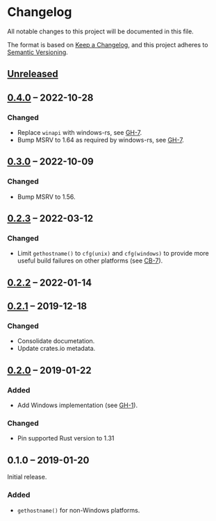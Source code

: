 # Changelog
All notable changes to this project will be documented in this file.

The format is based on [Keep a Changelog](https://keepachangelog.com/en/1.0.0/),
and this project adheres to [Semantic Versioning](https://semver.org/spec/v2.0.0.html).

## [Unreleased]

## [0.4.0] – 2022-10-28

### Changed
- Replace `winapi` with windows-rs, see [GH-7].
- Bump MSRV to 1.64 as required by windows-rs, see [GH-7].

[GH-7]: https://github.com/lunaryorn/gethostname.rs/pull/7

## [0.3.0] – 2022-10-09

### Changed
- Bump MSRV to 1.56.

## [0.2.3] – 2022-03-12

### Changed
- Limit `gethostname()` to `cfg(unix)` and `cfg(windows)` to provide more useful build failures on other platforms (see [CB-7]).

[CB-7]: https://codeberg.org/flausch/gethostname.rs/issues/7

## [0.2.2] – 2022-01-14

## [0.2.1] – 2019-12-18
### Changed
- Consolidate documetation.
- Update crates.io metadata.

## [0.2.0] – 2019-01-22
### Added
- Add Windows implementation (see [GH-1]).

[GH-1]: https://github.com/lunaryorn/gethostname.rs/pull/1

### Changed
- Pin supported Rust version to 1.31

## 0.1.0 – 2019-01-20
Initial release.

### Added

- `gethostname()` for non-Windows platforms.

[Unreleased]: https://github.com/lunaryorn/gethostname.rs/compare/v0.4.0...HEAD
[0.4.0]: https://github.com/lunaryorn/gethostname.rs/compare/v0.3.0...v0.4.0
[0.3.0]: https://github.com/lunaryorn/gethostname.rs/compare/v0.2.3...v0.3.0
[0.2.3]: https://github.com/lunaryorn/gethostname.rs/compare/v0.2.2...v0.2.3
[0.2.2]: https://github.com/lunaryorn/gethostname.rs/compare/gethostname-0.2.1...v0.2.2
[0.2.0]: https://github.com/lunaryorn/gethostname.rs/compare/gethostname-0.1.0...gethostname-0.2.0
[0.2.1]: https://github.com/lunaryorn/gethostname.rs/compare/gethostname-0.2.0...gethostname-0.2.1
